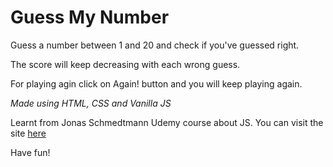 # Guess My Number

Guess a number between 1 and 20 and check if you've guessed right.

The score will keep decreasing with each wrong guess.

For playing agin click on Again! button and you will keep playing again.

_Made using HTML, CSS and Vanilla JS_

Learnt from Jonas Schmedtmann Udemy course about JS. You can visit the site [here](https://guessmynumber-jagrut.netlify.app/)

Have fun!
